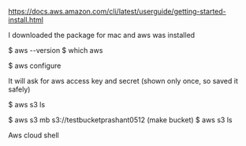 https://docs.aws.amazon.com/cli/latest/userguide/getting-started-install.html

I downloaded the package for mac and aws was installed

$ aws --version
$ which aws

$ aws configure

It will ask for aws access key and secret (shown only once, so saved it safely)

$ aws s3 ls

$ aws s3 mb s3://testbucketprashant0512 (make bucket)
$ aws s3 ls

Aws cloud shell
